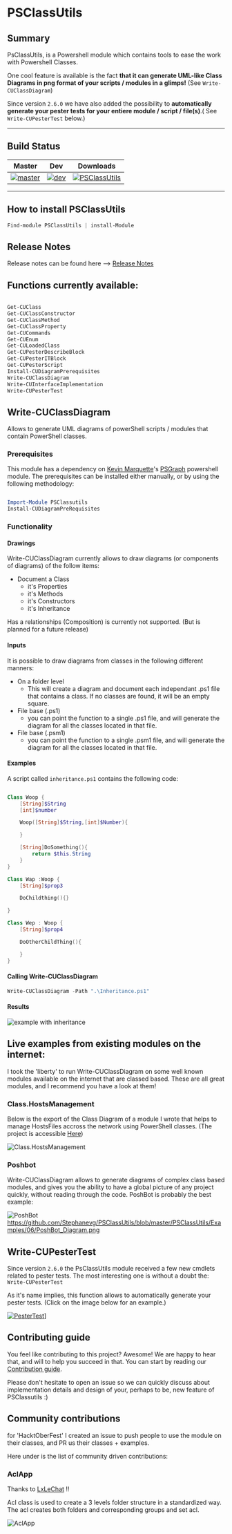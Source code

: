 # PSClassUtils


## Summary

PsClassUtils, is a Powershell module which contains tools to ease the work with Powershell Classes.

One cool feature is available is the fact  **that it can generate UML-like Class Diagrams in png format of your scripts / modules in a glimps!** (See ```Write-CUClassDiagram```)

Since version `2.6.0` we have also added the possibility to **automatically generate your pester tests for your entiere module / script / file(s)**.( See ```Write-CUPesterTest``` below.)

-----

## Build Status
|Master |Dev| Downloads
|---|---|---|
|[![master](https://ci.appveyor.com/api/projects/status/p30qxvifokv5fsjg/branch/master?svg=true)](https://ci.appveyor.com/project/Stephanevg/psclassutils/branch/master) |[![dev](https://ci.appveyor.com/api/projects/status/p30qxvifokv5fsjg/branch/master?svg=true)](https://ci.appveyor.com/project/Stephanevg/psclassutils/branch/dev) | [![PSClassUtils](https://img.shields.io/powershellgallery/dt/PsClassUtils.svg)](https://www.powershellgallery.com/packages/PsClassUtils/)

-----
## How to install PSClassUtils

```powershell
Find-module PSClassUtils | install-Module
```

## Release Notes

Release notes can be found here --> [Release Notes](.\ReleaseNotes.md)


## Functions currently available:

```powershell

Get-CUClass
Get-CUClassConstructor
Get-CUClassMethod
Get-CUClassProperty
Get-CUCommands
Get-CUEnum
Get-CULoadedClass
Get-CUPesterDescribeBlock
Get-CUPesterITBlock
Get-CUPesterScript
Install-CUDiagramPrerequisites
Write-CUClassDiagram
Write-CUInterfaceImplementation
Write-CUPesterTest


```



## Write-CUClassDiagram

Allows to generate UML diagrams of powerShell scripts / modules that contain PowerShell classes.


### Prerequisites

This module has a dependency on [Kevin Marquette](https://Twitter/KevinMarquette)'s [PSGraph](https://github.com/KevinMarquette/PSGraph) powershell module.
The prerequisites can be installed either manually, or by using the following methodology:

```powershell

Import-Module PSClassutils
Install-CUDiagramPreRequisites

```

### Functionality

#### Drawings

Write-CUClassDiagram currently allows to draw diagrams (or components of diagrams) of the follow items:
- Document a Class
    - it's Properties
    - it's Methods
    - it's Constructors
    - it's Inheritance

Has a relationships (Composition) is currently not supported. (But is planned for a future release)

#### Inputs

It is possible to draw diagrams from classes in the following different manners:
- On a folder level
    - This will create a diagram and document each independant .ps1 file that contains a class. If no classes are found, it will be an empty square.
- File base (.ps1)
    - you can point the function to a single .ps1 file, and will generate the diagram for all the classes located in that file.
- File base (.psm1)
    - you can point the function to a single .psm1 file, and will generate the diagram for all the classes located in that file.

#### Examples

A script called ```inheritance.ps1``` contains the following code:

```powershell

Class Woop {
    [String]$String
    [int]$number

    Woop([String]$String,[int]$Number){

    }

    [String]DoSomething(){
        return $this.String
    }
}

Class Wap :Woop {
    [String]$prop3

    DoChildthing(){}

}

Class Wep : Woop {
    [String]$prop4

    DoOtherChildThing(){

    }
}

```

#### Calling Write-CUClassDiagram
```Powershell
Write-CUClassDiagram -Path ".\Inheritance.ps1"
```

#### Results

![example with inheritance](/PSClassUtils/Examples/02/Inheritance.png)

## Live examples from existing modules on the internet:

I took the 'liberty' to run Write-CUClassDiagram on some well known modules available on the internet that are classed based.
These are all great modules, and I recommend you have a look at them!



### Class.HostsManagement

Below is the export of the Class Diagram of a module I wrote that helps to manage HostsFiles accross the network using PowerShell classes. (The project is accessible  [Here](https://github.com/Stephanevg/Class.HostsManagement))


![Class.HostsManagement](https://github.com/Stephanevg/Class.HostsManagement/blob/master/Images//Class.HostsManagement.png?raw=true)


### Poshbot

Write-CUClassDiagram allows to generate diagrams of complex class based modules, and gives you the ability to have a global picture of any project quickly, without reading through the code. PoshBot is probably the best example:

![PoshBot](https://github.com/Stephanevg/PSClassUtils/blob/master/PSClassUtils/Examples/06/PoshBot_Diagram.png?raw=true)
https://github.com/Stephanevg/PSClassUtils/blob/master/PSClassUtils/Examples/06/PoshBot_Diagram.png


## Write-CUPesterTest

Since version `2.6.0` the PsClassUtils module received a few new cmdlets related to pester tests. The most interesting one is without a doubt the: ```Write-CUPesterTest```

As it's name implies, this function allows to automatically generate your pester tests. (Click on the image below for an example.)

<a href="http://powershelldistrict.com/write-cupestertest-demo-org//">![PesterTest](./Images/PesterTests.jpg)]</a>



## Contributing guide

You feel like contributing to this project? Awesome! We are happy to hear that, and will to help you succeed in that.
You can start by reading our [Contribution guide](CONTRIBUTING.MD).

Please don't hesitate to open an issue so we can quickly discuss about implementation details  and design of your, perhaps to be, new feature of PSClassutils :)


## Community contributions

for 'HacktOberFest' I created an issue to push people to use the module on their classes, and PR us their classes + examples.

Here under is the list of community driven contributions:

### AclApp

Thanks to [LxLeChat](https://github.com/LxLeChat) !!

Acl class is used to create a 3 levels folder structure in a standardized way. The acl creates both folders and corresponding groups and set acl.

![AclApp](https://raw.githubusercontent.com/Stephanevg/PSClassUtils/master/PSClassUtils/Examples/07/aclapp.class.png)
